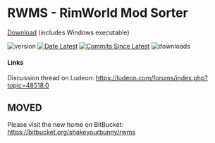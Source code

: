 # RWMS - RimWorld Mod Sorter

[Download](https://www.github.com/shakeyourbunny/RWMS/releases) (includes Windows executable)

![version](https://img.shields.io/github/release/shakeyourbunny/RWMS.svg?style=plastic "version")
[![Date Latest](https://img.shields.io/github/release-date/shakeyourbunny/RWMS.svg?style=plastic)](https://github.com/shakeyourbunny/RWMS/releases/latest)
[![Commits Since Latest](https://img.shields.io/github/commits-since/shakeyourbunny/RWMS/latest.svg?style=plastic)](https://github.com/shakeyourbunny/RWMS/commits/master)
![downloads](https://img.shields.io/github/downloads/shakeyourbunny/RWMS/total.svg?style=plastic)

#### Links
Discussion thread on Ludeon: https://ludeon.com/forums/index.php?topic=48518.0 

## MOVED
Please visit the new home on BitBucket: https://bitbucket.org/shakeyourbunny/rwms
